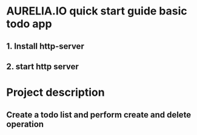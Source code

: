 # AURELIA.IO quick start guide basic todo app
## 1. Install http-server 
## 2. start http server

# Project description
## Create a todo list and perform create and delete operation

